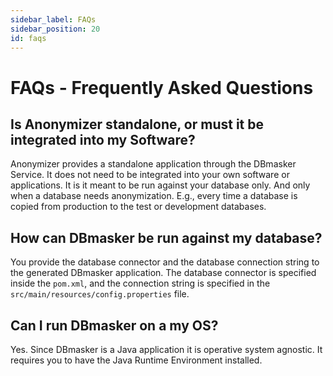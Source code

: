```yaml
---
sidebar_label: FAQs
sidebar_position: 20
id: faqs
---
```


# FAQs - Frequently Asked Questions

## Is Anonymizer standalone, or must it be integrated into my Software?

Anonymizer provides a standalone application through the DBmasker Service.
It does not need to be integrated into your own software or applications.
It is it meant to be run against your database only. And only when a database needs anonymization.
E.g., every time a database is copied from production to the test or development databases.

## How can DBmasker be run against my database?

You provide the database connector and the database connection string to the generated DBmasker application.
The database connector is specified inside the `pom.xml`, and the connection string is specified in the `src/main/resources/config.properties` file.

## Can I run DBmasker on a my OS?

Yes. Since DBmasker is a Java application it is operative system agnostic. It requires you to have the Java Runtime Environment installed.